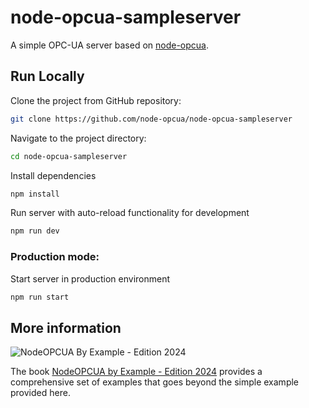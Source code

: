 # node-opcua-sampleserver

A simple OPC-UA server based on [node-opcua](https://github.com/node-opcua/node-opcua).

## Run Locally

Clone the project from GitHub repository:

```bash
git clone https://github.com/node-opcua/node-opcua-sampleserver
```

Navigate to the project directory:

```bash
cd node-opcua-sampleserver
```

Install dependencies

```bash
npm install
```

Run server with auto-reload functionality for development

```bash
npm run dev
```

### Production mode:

Start server in production environment

```bash
npm run start
```

## More information

![NodeOPCUA By Example - Edition 2024](https://d2sofvawe08yqg.cloudfront.net/node-opcuabyexample-edition2024/s_hero?1700764435)

The book [NodeOPCUA by Example - Edition 2024](https://leanpub.com/node-opcuabyexample-edition2024) provides a comprehensive set of examples that goes beyond the simple example provided here.
